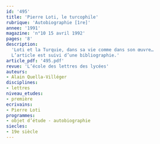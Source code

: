 ```yaml
---
id: '495'
title: 'Pierre Loti, le turcophile'
rubrique: 'Autobiographie [1re]'
annee: '1991'
magazine: 'n°10 15 avril 1992'
pages: '8'
description: 
  'Loti et la Turquie, dans sa vie comme dans son œuvre…
  L’article est suivi d’une bibliographie.'
article_pdf: '495.pdf'
revue: 'L’école des lettres des lycées'
auteurs:
- Alain Quella-Villéger
disciplines:
- lettres
niveau_etudes:
- première
ecrivains:
- Pierre Loti
programmes:
- objet d’étude - autobiographie
siecles:
- 19e siècle
---
```

